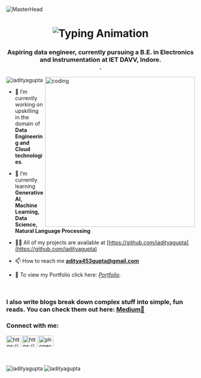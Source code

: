 
![MasterHead](https://user-images.githubusercontent.com/61057666/169029838-74df663d-2e62-4d77-bdff-b43f7d63f00f.png)
<h1 align="center">
<img src="https://readme-typing-svg.herokuapp.com/?font=Righteous&size=35&center=true&vCenter=true&width=500&height=70&lines=Hi+👋%2C+I'm+Aditya+Gupta;Welcome+to+my+GitHub+profile!" alt="Typing Animation" />
</h1>

<h3 align="center">Aspiring data engineer, currently pursuing a B.E. in Electronics and Instrumentation at IET DAVV, Indore.<br>.</h3>
<img align="right" alt="coding" width="400" src="https://thumbs.dreamstime.com/b/his-office-guy-programmer-sits-front-computer-screen-to-write-software-code-concept-ai-generative-his-270562642.jpg">


<p align="left"> <img src="https://komarev.com/ghpvc/?username=iadityaguptar&label=Profile%20views&color=0e75b6&style=flat" alt="iadityagupta" /> </p>



- 🔭 I’m currently working on upskilling in the domain of **Data Engineering and Cloud technologies**.

- 🌱 I’m currently learning **Generative AI, Machine Learning, Data Science, Natural Language Processing**

- 👨‍💻 All of my projects are available at [https://github.com/iadityagupta](https://github.com/iadityagupta)

- 📫 How to reach me **aditya453gupta@gmail.com**

- 📝 To view my Portfolio click here: [_Portfolio_](https://iadityagupta.github.io/PortfolioSite/).

<br>

### I also write blogs break down complex stuff into simple, fun reads. You can check them out here: [Medium📝](https://medium.com/@aditya453gupta)



<h3 align="left">Connect with me:</h3>
<p align="left">
  <a href="https://www.linkedin.com/in/aditya453gupta/" target="blank"><img align="left" src="https://raw.githubusercontent.com/rahuldkjain/github-profile-readme-generator/master/src/images/icons/Social/linked-in-alt.svg" alt="https://www.linkedin.com/in/aditya453gupta/" height="30" width="40" /></a>
  <a href="https://instagram.com/i_adityagupta/" target="blank"><img align="left" src="https://raw.githubusercontent.com/rahuldkjain/github-profile-readme-generator/master/src/images/icons/Social/instagram.svg" alt="https://www.instagram.com/i_adityagupta/" height="30" width="40" /></a>
  <a href="https://twitter.com/i_adityagupta" target="blank"><img align="left" src="https://raw.githubusercontent.com/rahuldkjain/github-profile-readme-generator/master/src/images/icons/Social/twitter.svg" alt="phoneclicker_" height="30" width="40" /></a>
</p>

<br></br>




<br>


<p><img align="left" src="https://github-readme-stats.vercel.app/api/top-langs?username=iadityagupta&show_icons=true&locale=en&layout=compact" alt="iadityagupta" /><img align="center" src="https://github-readme-streak-stats.herokuapp.com/?user=iadityagupta" & alt="iadityagupta" /></p>


 


  
